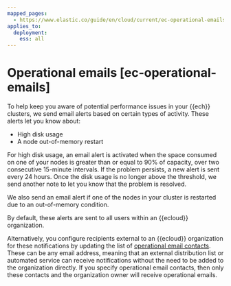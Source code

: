 ```yaml
---
mapped_pages:
  - https://www.elastic.co/guide/en/cloud/current/ec-operational-emails.html
applies_to:
  deployment:
    ess: all
---
```


# Operational emails [ec-operational-emails]

To help keep you aware of potential performance issues in your {{ech}} clusters, we send email alerts based on certain types of activity. These alerts let you know about:

* High disk usage
* A node out-of-memory restart

For high disk usage, an email alert is activated when the space consumed on one of your nodes is greater than or equal to 90% of capacity, over two consecutive 15-minute intervals. If the problem persists, a new alert is sent every 24 hours. Once the disk usage is no longer above the threshold, we send another note to let you know that the problem is resolved.

We also send an email alert if one of the nodes in your cluster is restarted due to an out-of-memory condition.

By default, these alerts are sent to all users within an {{ecloud}} organization.

Alternatively, you configure recipients external to an {{ecloud}} organization for these notifications by updating the list of [operational email contacts](/deploy-manage/cloud-organization/billing/update-billing-operational-contacts.md). These can be any email address, meaning that an external distribution list or automated service can receive notifications without the need to be added to the organization directly. If you specify operational email contacts, then only these contacts and the organization owner will receive operational emails.